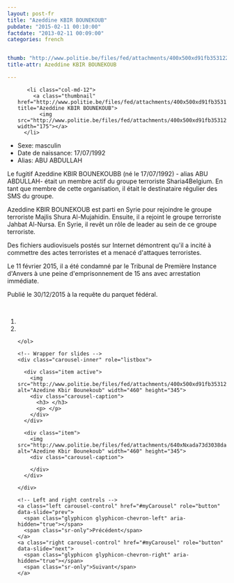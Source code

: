 ```yaml
---
layout: post-fr
title: "Azeddine KBIR BOUNEKOUB"
pubdate: "2015-02-11 00:10:00"
factdate: "2013-02-11 00:09:00"
categories: french


thumb: "http://www.politie.be/files/fed/attachments/400x500xd91fb353122f5ba34122652cedaf1799_thumb.jpg.pagespeed.ic.ssopa8_Vxa.jpg"
title-attr: Azeddine KBIR BOUNEKOUB

---
```


<div class="row">

  <div class="col-xs-6 col-md-4">
<ul class="row polaroids">

       <li class="col-md-12">  
         <a class="thumbnail" href="http://www.politie.be/files/fed/attachments/400x500xd91fb353122f5ba34122652cedaf1799_thumb.jpg.pagespeed.ic.ssopa8_Vxa.jpg" title="Azeddine KBIR BOUNEKOUB">
           <img src="http://www.politie.be/files/fed/attachments/400x500xd91fb353122f5ba34122652cedaf1799_thumb.jpg.pagespeed.ic.ssopa8_Vxa.jpg" width="175"></a>
      </li>  

  </ul>

  
  </div>
  <div class="col-xs-12 col-md-8">
 
<ul>
<li>Sexe: masculin</li>
<li>Date de naissance: 17/07/1992</li>
<li>Alias: ABU ABDULLAH</li>
</ul> 


<p>Le fugitif Azeddine KBIR BOUNEKOUBB (né le 17/07/1992) - alias ABU ABDULLAH- était un membre actif du groupe terroriste Sharia4Belgium. En tant que membre de cette organisation, il était le destinataire régulier des SMS du groupe. </p>
<p>Azeddine KBIR BOUNEKOUB est parti en Syrie pour rejoindre le groupe terroriste Majlis Shura Al-Mujahidin. Ensuite, il a rejoint le groupe terroriste Jahbat Al-Nursa. En Syrie, il revêt un rôle de leader au sein de ce groupe terroriste.</p>
<p>Des fichiers audiovisuels postés sur Internet démontrent qu'il a incité à commettre des actes terroristes et a menacé d'attaques terroristes.</p>
<p>Le 11 février 2015, il a été condamné par le Tribunal de Première Instance d'Anvers à une peine d'emprisonnement de 15 ans avec arrestation immédiate. </p>
<p>Publié le 30/12/2015 à la requête du parquet fédéral. 
</p>

<!-- SLIDER -->
<div class="container"  class="col-xs-12 col-md-12">
  <br>
  <div id="myCarousel" class="carousel slide" data-ride="carousel">
    <!-- Indicators -->
    <ol class="carousel-indicators">
      <li data-target="#myCarousel" data-slide-to="0" class="active"></li>
      <li data-target="#myCarousel" data-slide-to="1"></li>

    </ol>

    <!-- Wrapper for slides -->
    <div class="carousel-inner" role="listbox">

      <div class="item active">
        <img src="http://www.politie.be/files/fed/attachments/400x500xd91fb353122f5ba34122652cedaf1799_thumb.jpg.pagespeed.ic.ssopa8_Vxa.jpg" alt="Azedine Kbir Bounekoub" width="460" height="345">
        <div class="carousel-caption">
          <h3> </h3>
          <p> </p>
        </div>
      </div>

      <div class="item">
        <img src="http://www.politie.be/files/fed/attachments/640xNxada73d3038daa05bdf5e2d4af761acc3_thumb.jpg.pagespeed.ic._0ZUCMEPP3.jpg" alt="Azedine Kbir Bounekoub" width="460" height="345">
        <div class="carousel-caption">

        </div>
      </div>
  
    </div>

    <!-- Left and right controls -->
    <a class="left carousel-control" href="#myCarousel" role="button" data-slide="prev">
      <span class="glyphicon glyphicon-chevron-left" aria-hidden="true"></span>
      <span class="sr-only">Précédent</span>
    </a>
    <a class="right carousel-control" href="#myCarousel" role="button" data-slide="next">
      <span class="glyphicon glyphicon-chevron-right" aria-hidden="true"></span>
      <span class="sr-only">Suivant</span>
    </a>
  </div>
</div>

  <link rel="stylesheet" href="http://maxcdn.bootstrapcdn.com/bootstrap/3.3.5/css/bootstrap.min.css">
  <script src="https://ajax.googleapis.com/ajax/libs/jquery/1.11.3/jquery.min.js"></script>
  <script src="http://maxcdn.bootstrapcdn.com/bootstrap/3.3.5/js/bootstrap.min.js"></script>
  <!-- SLIDER -->
  
</div>


</div>

